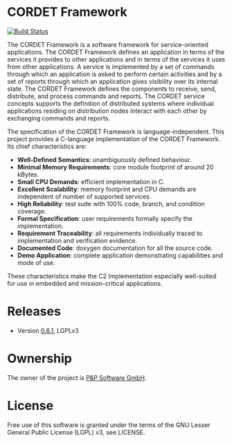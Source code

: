 # CORDET Framework
[![Build Status](https://travis-ci.org/pnp-software/cordetfw.svg?branch=master)](https://travis-ci.org/pnp-software/cordetfw)

The CORDET Framework is a software framework for service-oriented applications. The CORDET Framework defines an application in terms of the services it provides to other applications and in terms of the services it uses from other applications. A service is implemented by a set of commands through which an application is asked to perform certain activities and by a set of reports through which an application gives visibility over its internal state. The CORDET Framework defines the components to receive, send, distribute, and process commands and reports. The CORDET service concepts supports the definition of distributed systems where individual applications residing on distribution nodes interact with each other by exchanging commands and reports.

The specification of the CORDET Framework is language-independent. This project provides a C-language implementation of the CORDET Framework. Its chief characteristics are:

- **Well-Defined Semantics**: unambiguously defined behaviour.
- **Minimal Memory Requirements**: core module footprint of around 20 kBytes.
- **Small CPU Demands**: efficient implementation in C.
- **Excellent Scalability**: memory footprint and CPU demands are independent of number of supported services.
- **High Reliability**: test suite with 100% code, branch, and condition coverage.
- **Formal Specification**: user requirements formally specify the implementation.
- **Requirement Traceability**: all requirements individually traced to implementation and verification evidence.
- **Documented Code**: doxygen documentation for all the source code.
- **Demo Application**: complete application demonstrating capabilities and mode of use. 

These characteristics make the C2 Implementation especially well-suited for use in embedded and mission-critical applications. 

# Releases
* Version [0.8.1](http://pnp-software.com/cordetfw/CordetFw_C2_Impl_LGPLv3_0.8.1.zip), LGPLv3

# Ownership

The owner of the project is [P&P Software GmbH](http://pnp-software.com/). 

# License

Free use of this software is granted under the terms of the GNU Lesser General Public License (LGPL) v3, see LICENSE.
